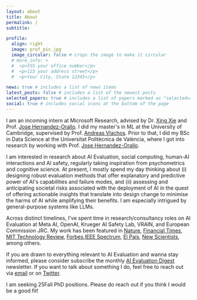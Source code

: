 ```yaml
---
layout: about
title: About
permalink: /
subtitle: 

profile:
  align: right
  image: prof_pic.jpg
  image_circular: false # crops the image to make it circular
  # more_info: >
  #  <p>555 your office number</p>
  #  <p>123 your address street</p>
  #  <p>Your City, State 12345</p>

news: true # includes a list of news items
latest_posts: false # includes a list of the newest posts
selected_papers: true # includes a list of papers marked as "selected={true}"
social: true # includes social icons at the bottom of the page
---
```


I am an incoming intern at Microsoft Research, advised by Dr. [Xing Xie][xxie] and Prof. [Jose Hernandez-Orallo][jhorallo]. I did my master's in ML at the University of Cambridge, supervised by Prof. [Andreas Vlachos][avlachos]. Prior to that, I did my BSc in Data Science at the Universitat Politècnica de València, where I got into research by working with Prof. [Jose Hernandez-Orallo][jhorallo].

I am interested in research about AI Evaluation, social computing, human-AI interactions and AI safety, regularly taking inspiration from psychometrics and cognitive science. At present, I mostly spend my day thinking about (i) designing robust evaluation methods that offer explanatory and predictive power of AI's capabilities and failure modes, and (ii) assessing and anticipating societal risks associated with the deployment of AI in the quest of offering actionable insights that translate into design change to minimise the harms of AI while amplifying their benefits. I am especially intrigued by general-purpose systems like LLMs.

Across distinct timelines, I've spent time in research/consultancy roles on AI Evaluation at Meta AI, OpenAI, Krueger AI Safety Lab, VRAIN, and European Commission JRC. My work has been featured in [Nature](https://www.nature.com/articles/d41586-024-03137-3), [Financial Times](https://www.ft.com/content/0876687a-f8b7-4b39-b513-5fee942831e8), [MIT Technology Review](https://mp.weixin.qq.com/s/T2aqVlWePuRfEEuIP5_yqg), [Forbes](https://www.forbes.com/sites/delltechnologies/2024/10/29/steer-your-ai-strategy-straight-amid-the-jagged-frontier/),[IEEE Spectrum](https://spectrum.ieee.org/chatgpt-reliability), [El País](https://elpais.com/tecnologia/2024-09-25/los-nuevos-modelos-de-ia-como-chatgpt-persiguen-la-superinteligencia-pero-no-logran-ser-fiables-ni-en-preguntas-bobas.html), [New Scientists](https://www.newscientist.com/article/2449427-ais-get-worse-at-answering-simple-questions-as-they-get-bigger/), among others.



If you are drawn to everything relevant to AI Evaluation and wanna stay informed, please consider subscribe the monthly [AI Evaluation Digest][aied] newsletter. If you want to talk about something I do, feel free to reach out via [email](lexinzhouds@gmail.com) or on [Twitter](https://x.com/lexin_zhou).

I am seeking 25Fall PhD positions. Please do reach out if you think I would be a good fit!

[op]: https://www.openphilanthropy.org/
[jhorallo]: https://josephorallo.webs.upv.es/
[avlachos]: https://andreasvlachos.github.io/
[aied]: https://aievaluation.substack.com/
[xxie]: https://scholar.google.com/citations?user=5EQfAFIAAAAJ&hl=en
